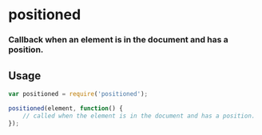 # positioned
### Callback when an element is in the document and has a position.

## Usage
```javascript
var positioned = require('positioned');

positioned(element, function() {
    // called when the element is in the document and has a position.
});
```
